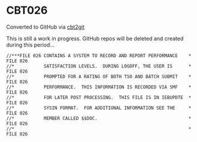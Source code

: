 # CBT026
Converted to GitHub via [cbt2git](https://github.com/wizardofzos/cbt2git)

This is still a work in progress. GitHub repos will be deleted and created during this period...

```
//***FILE 026 CONTAINS A SYSTEM TO RECORD AND REPORT PERFORMANCE    *   FILE 026
//*           SATISFACTION LEVELS.  DURING LOGOFF, THE USER IS      *   FILE 026
//*           PROMPTED FOR A RATING OF BOTH TSO AND BATCH SUBMIT    *   FILE 026
//*           PERFORMANCE.  THIS INFORMATION IS RECORDED VIA SMF    *   FILE 026
//*           FOR LATER POST PROCESSING.  THIS FILE IS IN IEBUPDTE  *   FILE 026
//*           SYSIN FORMAT.  FOR ADDITIONAL INFORMATION SEE THE     *   FILE 026
//*           MEMBER CALLED $$DOC.                                  *   FILE 026
//*                                                                 *   FILE 026
```
